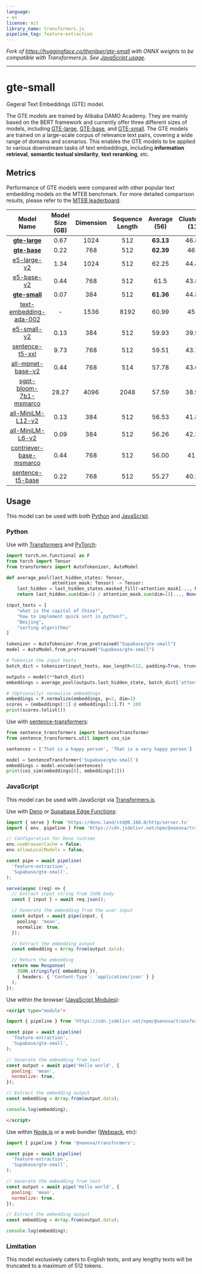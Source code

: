 ```yaml
---
language:
- en
license: mit
library_name: transformers.js
pipeline_tag: feature-extraction
---
```


_Fork of https://huggingface.co/thenlper/gte-small with ONNX weights to be compatible with Transformers.js. See [JavaScript usage](#javascript)._

---

# gte-small

Gegeral Text Embeddings (GTE) model. 

The GTE models are trained by Alibaba DAMO Academy. They are mainly based on the BERT framework and currently offer three different sizes of models, including [GTE-large](https://huggingface.co/thenlper/gte-large), [GTE-base](https://huggingface.co/thenlper/gte-base), and [GTE-small](https://huggingface.co/thenlper/gte-small). The GTE models are trained on a large-scale corpus of relevance text pairs, covering a wide range of domains and scenarios. This enables the GTE models to be applied to various downstream tasks of text embeddings, including **information retrieval**, **semantic textual similarity**, **text reranking**, etc.

## Metrics

Performance of GTE models were compared with other popular text embedding models on the MTEB benchmark. For more detailed comparison results, please refer to the [MTEB leaderboard](https://huggingface.co/spaces/mteb/leaderboard).



| Model Name | Model Size (GB) | Dimension | Sequence Length | Average (56) | Clustering (11) | Pair Classification (3) | Reranking (4) | Retrieval (15) | STS (10) | Summarization (1) | Classification (12) |
|:----:|:---:|:---:|:---:|:---:|:---:|:---:|:---:|:---:|:---:|:---:|:---:|
| [**gte-large**](https://huggingface.co/thenlper/gte-large) | 0.67 | 1024 | 512 | **63.13** | 46.84 | 85.00 | 59.13 | 52.22 | 83.35 | 31.66 | 73.33 |
| [**gte-base**](https://huggingface.co/thenlper/gte-base) 	| 0.22 | 768 | 512 | **62.39** | 46.2 | 84.57 | 58.61 | 51.14 | 82.3 | 31.17 | 73.01 |
| [e5-large-v2](https://huggingface.co/intfloat/e5-large-v2) | 1.34 | 1024| 512 | 62.25 | 44.49 | 86.03 | 56.61 | 50.56 | 82.05 | 30.19 | 75.24 |
| [e5-base-v2](https://huggingface.co/intfloat/e5-base-v2) | 0.44 | 768 | 512 | 61.5 | 43.80 | 85.73 | 55.91 | 50.29 | 81.05 | 30.28 | 73.84 |
| [**gte-small**](https://huggingface.co/thenlper/gte-small) | 0.07 | 384 | 512 | **61.36** | 44.89 | 83.54 | 57.7 | 49.46 | 82.07 | 30.42 | 72.31 |
| [text-embedding-ada-002](https://platform.openai.com/docs/guides/embeddings) | - | 1536 | 8192 | 60.99 | 45.9 | 84.89 | 56.32 | 49.25 | 80.97 | 30.8 | 70.93 |
| [e5-small-v2](https://huggingface.co/intfloat/e5-base-v2) | 0.13 | 384 | 512 | 59.93 | 39.92 | 84.67 | 54.32 | 49.04 | 80.39 | 31.16 | 72.94 |
| [sentence-t5-xxl](https://huggingface.co/sentence-transformers/sentence-t5-xxl) | 9.73 | 768 | 512 | 59.51 | 43.72 | 85.06 | 56.42 | 42.24 | 82.63 | 30.08 | 73.42 |
| [all-mpnet-base-v2](https://huggingface.co/sentence-transformers/all-mpnet-base-v2) 	| 0.44 | 768 | 514 	| 57.78 | 43.69 | 83.04 | 59.36 | 43.81 | 80.28 | 27.49 | 65.07 |
| [sgpt-bloom-7b1-msmarco](https://huggingface.co/bigscience/sgpt-bloom-7b1-msmarco) 	| 28.27 | 4096 | 2048 | 57.59 | 38.93 | 81.9 | 55.65 | 48.22 | 77.74 | 33.6 | 66.19 |
| [all-MiniLM-L12-v2](https://huggingface.co/sentence-transformers/all-MiniLM-L12-v2) 	| 0.13 | 384 | 512 	| 56.53 | 41.81 | 82.41 | 58.44 | 42.69 | 79.8 | 27.9 | 63.21 |
| [all-MiniLM-L6-v2](https://huggingface.co/sentence-transformers/all-MiniLM-L6-v2) 	| 0.09 | 384 | 512 	| 56.26 | 42.35 | 82.37 | 58.04 | 41.95 | 78.9 | 30.81 | 63.05 |
| [contriever-base-msmarco](https://huggingface.co/nthakur/contriever-base-msmarco) 	| 0.44 | 768 | 512 	| 56.00 | 41.1 	| 82.54 | 53.14 | 41.88 | 76.51 | 30.36 | 66.68 |
| [sentence-t5-base](https://huggingface.co/sentence-transformers/sentence-t5-base) 	| 0.22 | 768 | 512 	| 55.27 | 40.21 | 85.18 | 53.09 | 33.63 | 81.14 | 31.39 | 69.81 |


## Usage

This model can be used with both [Python](#python) and [JavaScript](#javascript).

### Python
Use with [Transformers](https://huggingface.co/docs/transformers/index) and [PyTorch](https://pytorch.org/docs/stable/index.html):

```python
import torch.nn.functional as F
from torch import Tensor
from transformers import AutoTokenizer, AutoModel

def average_pool(last_hidden_states: Tensor,
                 attention_mask: Tensor) -> Tensor:
    last_hidden = last_hidden_states.masked_fill(~attention_mask[..., None].bool(), 0.0)
    return last_hidden.sum(dim=1) / attention_mask.sum(dim=1)[..., None]

input_texts = [
    "what is the capital of China?",
    "how to implement quick sort in python?",
    "Beijing",
    "sorting algorithms"
]

tokenizer = AutoTokenizer.from_pretrained("Supabase/gte-small")
model = AutoModel.from_pretrained("Supabase/gte-small")

# Tokenize the input texts
batch_dict = tokenizer(input_texts, max_length=512, padding=True, truncation=True, return_tensors='pt')

outputs = model(**batch_dict)
embeddings = average_pool(outputs.last_hidden_state, batch_dict['attention_mask'])

# (Optionally) normalize embeddings
embeddings = F.normalize(embeddings, p=2, dim=1)
scores = (embeddings[:1] @ embeddings[1:].T) * 100
print(scores.tolist())
```

Use with [sentence-transformers](https://www.sbert.net/):
```python
from sentence_transformers import SentenceTransformer
from sentence_transformers.util import cos_sim

sentences = ['That is a happy person', 'That is a very happy person']

model = SentenceTransformer('Supabase/gte-small')
embeddings = model.encode(sentences)
print(cos_sim(embeddings[0], embeddings[1]))
```

### JavaScript
This model can be used with JavaScript via [Transformers.js](https://huggingface.co/docs/transformers.js/index).

Use with [Deno](https://deno.land/manual/introduction) or [Supabase Edge Functions](https://supabase.com/docs/guides/functions):

```ts
import { serve } from 'https://deno.land/std@0.168.0/http/server.ts'
import { env, pipeline } from 'https://cdn.jsdelivr.net/npm/@xenova/transformers@2.5.0'

// Configuration for Deno runtime
env.useBrowserCache = false;
env.allowLocalModels = false;

const pipe = await pipeline(
  'feature-extraction',
  'Supabase/gte-small',
);

serve(async (req) => {
  // Extract input string from JSON body
  const { input } = await req.json();

  // Generate the embedding from the user input
  const output = await pipe(input, {
    pooling: 'mean',
    normalize: true,
  });

  // Extract the embedding output
  const embedding = Array.from(output.data);

  // Return the embedding
  return new Response(
    JSON.stringify({ embedding }),
    { headers: { 'Content-Type': 'application/json' } }
  );
});
```

Use within the browser ([JavaScript Modules](https://developer.mozilla.org/en-US/docs/Web/JavaScript/Guide/Modules)):

```html
<script type="module">

import { pipeline } from 'https://cdn.jsdelivr.net/npm/@xenova/transformers@2.5.0';

const pipe = await pipeline(
  'feature-extraction',
  'Supabase/gte-small',
);

// Generate the embedding from text
const output = await pipe('Hello world', {
  pooling: 'mean',
  normalize: true,
});

// Extract the embedding output
const embedding = Array.from(output.data);

console.log(embedding);

</script>
```

Use within [Node.js](https://nodejs.org/en/docs) or a web bundler ([Webpack](https://webpack.js.org/concepts/), etc):

```js
import { pipeline } from '@xenova/transformers';

const pipe = await pipeline(
  'feature-extraction',
  'Supabase/gte-small',
);

// Generate the embedding from text
const output = await pipe('Hello world', {
  pooling: 'mean',
  normalize: true,
});

// Extract the embedding output
const embedding = Array.from(output.data);

console.log(embedding);
```

### Limitation

This model exclusively caters to English texts, and any lengthy texts will be truncated to a maximum of 512 tokens.
